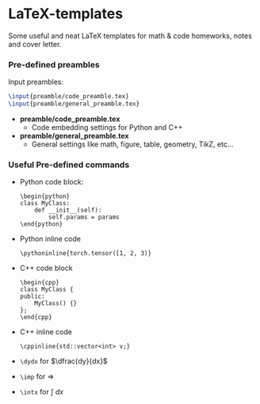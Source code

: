 # LaTeX-templates

Some useful and neat LaTeX templates for math & code homeworks, notes and cover letter.

### Pre-defined preambles

Input preambles:

```LaTeX
\input{preamble/code_preamble.tex}
\input{preamble/general_preamble.tex}
```

- **preamble/code_preamble.tex**
  - Code embedding settings for Python and C++
- **preamble/general_preamble.tex**
  - General settings like math, figure, table, geometry, TikZ, etc...

### Useful Pre-defined commands

- Python code block:

  ```
  \begin{python}
  class MyClass:
      def __init__(self):
          self.params = params
  \end{python}
  ```
- Python inline code

  ```
  \pythoninline{torch.tensor([1, 2, 3)}
  ```
- C++ code block

  ```
  \begin{cpp}
  class MyClass {
  public:
      MyClass() {}
  };
  \end{cpp}
  ```
- C++ inline code

  ```
  \cppinline{std::vector<int> v;}
  ```
- `\dydx` for $\dfrac{dy}{dx}$
- `\imp` for $\Rightarrow$
- `\intx` for $\int  \ dx$
